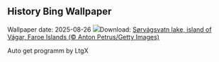 ## History Bing Wallpaper
Wallpaper date: 2025-08-26
![](https://www.bing.com/th?id=OHR.FaroeLake_EN-IN3134235766_UHD.jpg&w=1000)Download: [Sørvágsvatn lake, island of Vágar, Faroe Islands (© Anton Petrus/Getty Images)](https://www.bing.com/th?id=OHR.FaroeLake_EN-IN3134235766_UHD.jpg)

Auto get programm by LtgX

